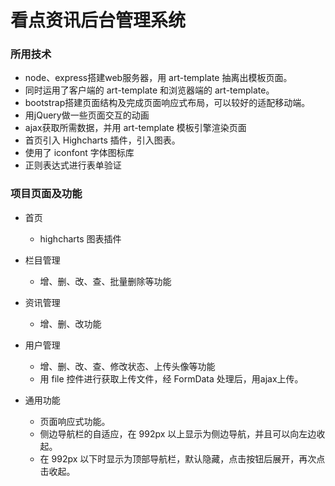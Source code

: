 # 看点资讯后台管理系统
### 所用技术

* node、express搭建web服务器，用 art-template 抽离出模板页面。
* 同时运用了客户端的 art-template 和浏览器端的 art-template。
* bootstrap搭建页面结构及完成页面响应式布局，可以较好的适配移动端。
* 用jQuery做一些页面交互的动画
* ajax获取所需数据，并用 art-template 模板引擎渲染页面
* 首页引入 Highcharts 插件，引入图表。
* 使用了 iconfont 字体图标库
* 正则表达式进行表单验证

### 项目页面及功能
* 首页
  * highcharts 图表插件

* 栏目管理
  * 增、删、改、查、批量删除等功能

* 资讯管理
  * 增、删、改功能

* 用户管理
  * 增、删、改、查、修改状态、上传头像等功能
  * 用 file 控件进行获取上传文件，经 FormData 处理后，用ajax上传。

* 通用功能
  * 页面响应式功能。
  * 侧边导航栏的自适应，在 992px 以上显示为侧边导航，并且可以向左边收起。
  * 在 992px 以下时显示为顶部导航栏，默认隐藏，点击按钮后展开，再次点击收起。
